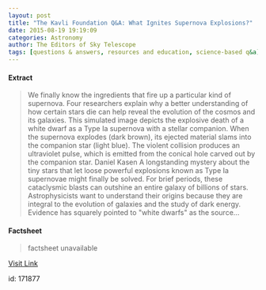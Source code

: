 ```yaml
---
layout: post
title: "The Kavli Foundation Q&A: What Ignites Supernova Explosions?"
date: 2015-08-19 19:19:09
categories: Astronomy
author: The Editors of Sky Telescope
tags: [questions & answers, resources and education, science-based q&a]
---
```



#### Extract
>We finally know the ingredients that fire up a particular kind of supernova. Four researchers explain why a better understanding of how certain stars die can help reveal the evolution of the cosmos and its galaxies. This simulated image depicts the explosive death of a white dwarf as a Type Ia supernova with a stellar companion. When the supernova explodes (dark brown), its ejected material slams into the companion star (light blue). The violent collision produces an ultraviolet pulse, which is emitted from the conical hole carved out by the companion star. Daniel Kasen A longstanding mystery about the tiny stars that let loose powerful explosions known as Type Ia supernovae might finally be solved. For brief periods, these cataclysmic blasts can outshine an entire galaxy of billions of stars. Astrophysicists want to understand their origins because they are integral to the evolution of galaxies and the study of dark energy. Evidence has squarely pointed to "white dwarfs" as the source...

#### Factsheet
>factsheet unavailable

[Visit Link](http://www.skyandtelescope.com/astronomy-resources/the-kavli-foundation-qa-what-ignites-supernova-explosions/)

id:  171877
